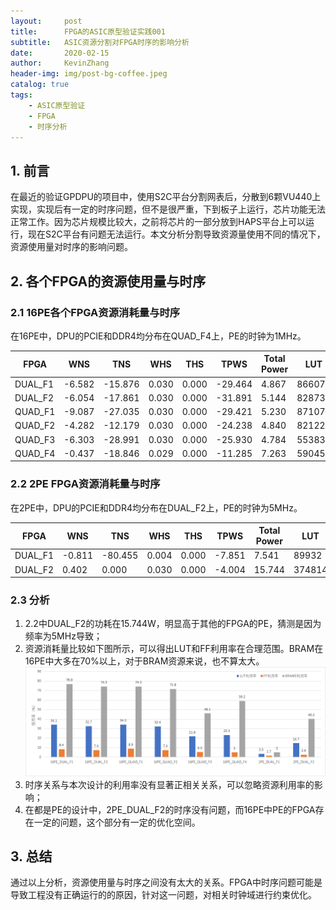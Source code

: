 ```yaml
---
layout:     post
title:      FPGA的ASIC原型验证实践001
subtitle:   ASIC资源分割对FPGA时序的影响分析
date:       2020-02-15
author:     KevinZhang
header-img: img/post-bg-coffee.jpeg
catalog: true
tags:
    - ASIC原型验证
    - FPGA
    - 时序分析
---
```


## 1. 前言
在最近的验证GPDPU的项目中，使用S2C平台分割网表后，分散到6颗VU440上实现，实现后有一定的时序问题，但不是很严重，下到板子上运行，芯片功能无法正常工作。因为芯片规模比较大，之前将芯片的一部分放到HAPS平台上可以运行，现在S2C平台有问题无法运行。本文分析分割导致资源量使用不同的情况下，资源使用量对时序的影响问题。

## 2. 各个FPGA的资源使用量与时序
### 2.1 16PE各个FPGA资源消耗量与时序

在16PE中，DPU的PCIE和DDR4均分布在QUAD_F4上，PE的时钟为1MHz。

|FPGA       |WNS     | TNS      |WHS    |THS   |TPWS     |Total Power |LUT     |FF      |BRAMS    |URAM  | DSP |IO  |BUFG  |PLL  |
|--         |--      |  --      |--     |--    |--       |--          |--      |--      |--       |--    |--   |--  |--    |--   |
|DUAL_F1    |-6.582  | -15.876  |0.030  |0.000 |-29.464  |4.867       |866077  |429902  |1938.00  |0     |0    |393 |5     |1    |
|DUAL_F2    |-6.054  | -17.861  |0.030  |0.000 |-31.891  |5.144       |828734  |376799  |1874.00  |0     |0    |444 |5     |1    |
|QUAD_F1    |-9.087  | -27.035  |0.030  |0.000 |-29.421  |5.230       |871075  |453032  |1874.00  |0     |0    |455 |5     |1    |
|QUAD_F2    |-4.282  | -12.179  |0.030  |0.000 |-24.238  |4.840       |821222  |376430  |1810.00  |0     |0    |384 |5     |1    |
|QUAD_F3    |-6.303  | -28.991  |0.030  |0.000 |-25.930  |4.784       |553834  |270067  |1164.00  |0     |0    |379 |5     |1    |
|QUAD_F4    |-0.437  | -18.846  |0.029  |0.000 |-11.285  |7.263       |590453  |258135  |1494.00  |0     |3    |455 |16    |4    |


### 2.2 2PE FPGA资源消耗量与时序

在2PE中，DPU的PCIE和DDR4均分布在DUAL_F2上，PE的时钟为5MHz。

|FPGA       |WNS     | TNS      |WHS    |THS   |TPWS     |Total Power |LUT     |FF      |BRAMS    |URAM  | DSP |IO  |BUFG  |PLL  |
|--         |--      |  --      |--     |--    |--       |--          |--      |--      |--       |--    |--   |--  |--    |--   |
|DUAL_F1    |-0.811  | -80.455  |0.004  |0.000 |-7.851   |7.541       |89932   |90504   |127.00   |0     |3    |261 |25    |4    |
|DUAL_F2    |0.402   | 0.000    |0.030  |0.000 |-4.004   |15.744      |374814  |132193  |1014.00  |0     |0    |130 |4     |1    |

### 2.3 分析
1. 2.2中DUAL_F2的功耗在15.744W，明显高于其他的FPGA的PE，猜测是因为频率为5MHz导致；
2. 资源消耗量比较如下图所示，可以得出LUT和FF利用率在合理范围。BRAM在16PE中大多在70%以上，对于BRAM资源来说，也不算太大。
   <img src="_posts/20200215001.png" />
3. 时序关系与本次设计的利用率没有显著正相关关系，可以忽略资源利用率的影响；
4. 在都是PE的设计中，2PE_DUAL_F2的时序没有问题，而16PE中PE的FPGA存在一定的问题，这个部分有一定的优化空间。

## 3. 总结
通过以上分析，资源使用量与时序之间没有太大的关系。FPGA中时序问题可能是导致工程没有正确运行的的原因，针对这一问题，对相关时钟域进行约束优化。

